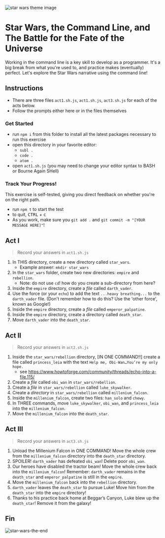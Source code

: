 ![star wars theme image](https://i.ytimg.com/vi/SBW95uQM45U/hqdefault.jpg)

# Star Wars, the Command Line, and The Battle for the Fate of the Universe

Working in the command line is a key skill to develop as a programmer. It's a big break from what you're used to, and practice makes (eventually) perfect. Let's explore the Star Wars narrative using the command line!

## Instructions
* There are three files `act1.sh.js`, `act1.sh.js`, `act3.sh.js` for each of the acts below. 
* Follow the prompts either here or in the files themselves

### Get Started

* run `npm i` from this folder to install all the latest packages necessary to run this exercise
* open this directory in your favorite editor:
    * `subl .`
    * `code .`
    * `atom .`
* open `act1.sh.js` (you may need to change your editor syntax to BASH or Bourne Again SHell) 

### Track Your Progress!
This exercise is self-tested, giving you direct feedback on whether you're on the right path. 

* run `npm t` to start the test
* to quit, <kbd>CTRL</kbd> + <kbd>c</kbd>
* As you work, make sure you `git add .` and `git commit -m "[YOUR MESSAGE HERE]"`!


## Act I
> Record your answers in `act1.sh.js`

1. In THIS directory, create a new directory called `star_wars`.
    - Example answer: `mkdir star_wars`
1. In the `star_wars` folder, create two new directories: `empire` and `rebellion`. 
    - Note: do not use `cd`! how do you create a sub-directory from here?
1. Inside the `empire` directory, create a *file* called `darth_vader`.
1. Use the force (or your `echo`) to add the text `...heavy breathing...` to the `darth_vader` file. (Don't remember how to do this? Use the 'other force', known as Google!)
1. Inside the `empire` directory, create a *file* called `emperor_palpatine`.
1. Inside the `empire` directory, create a directory called `death_star`.
1. Move `darth_vader` into the `death_star`.

## Act II
> Record your answers in `act2.sh.js`

1. Inside the `star_wars/rebellion` directory, [IN ONE COMMAND!!] create a file called `princess_leia` with the text `Help me, Obi-Wan…You’re my only hope.`
    - see https://www.howtoforge.com/community/threads/echo-into-a-file.115/ 
2. Create a *file* called `obi_wan` in `star_wars/rebellion`.
3. Create a *file* in `star_wars/rebellion` called `luke_skywalker`.
4. Create a *directory* in `star_wars/rebellion` called `millenium_falcon`.
5. Inside the `millenium_falcon`, create two files: `han_solo` and `chewy`.
6. In THREE commands, move `luke_skywalker`, `obi_wan`, and `princess_leia` into the `millenium_falcon`.
7. Move the `millenium_falcon` into the `death_star`.

## Act III
> Record your answers in `act3.sh.js`


1. Unload the Millenium Falcon in ONE COMMAND! Move the whole crew from the `millenium_falcon` directory into the `death_star` directory.
2. SPOILER! `darth_vader` has defeated `obi_wan`! Delete poor `obi_wan`.
3. Our heroes have disabled the tractor beam! Move the whole crew back into the `millenium_falcon`!
Remember: `darth_vader` remains in the `death_star` and `emperor_palpatine` is still in the `empire`.
4. Move the `millenium_falcon` back into the `rebellion` directory.
5. `darth_vader` leaves the `death_star` to pursue Luke! Move him from the `death_star` into the `empire` directory!
6. Thanks to his practice back home at Beggar’s Canyon, Luke blew up the `death_star`! Remove it from the galaxy!

## Fin

![star-wars-the-end](https://media.giphy.com/media/iQn33nEos213i/giphy.gif)
